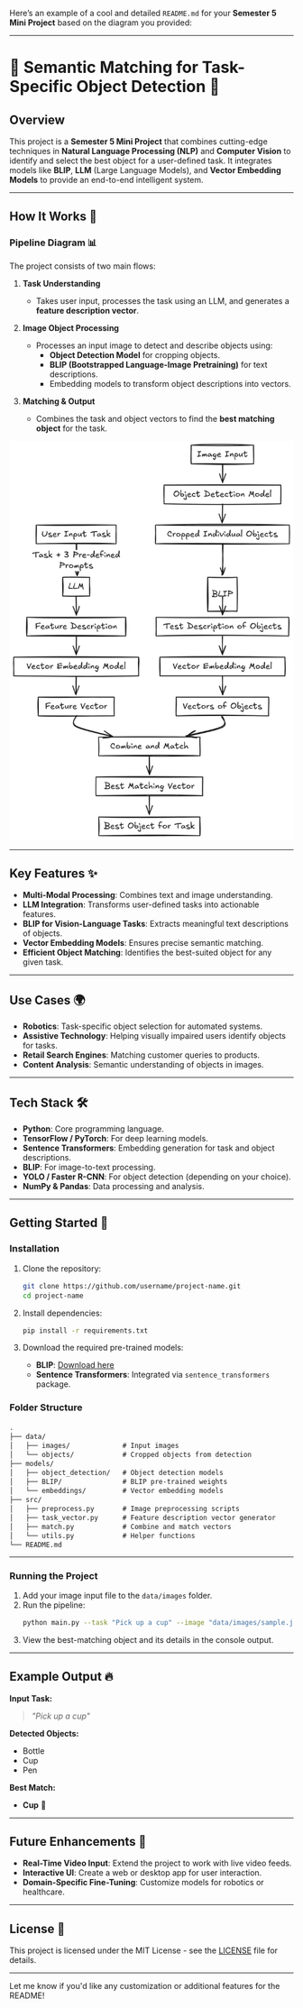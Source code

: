 Here’s an example of a cool and detailed `README.md` for your **Semester 5 Mini Project** based on the diagram you provided:

---

# 🧠 Semantic Matching for Task-Specific Object Detection 🚀

## **Overview**

This project is a **Semester 5 Mini Project** that combines cutting-edge techniques in **Natural Language Processing (NLP)** and **Computer Vision** to identify and select the best object for a user-defined task. It integrates models like **BLIP**, **LLM** (Large Language Models), and **Vector Embedding Models** to provide an end-to-end intelligent system.

---

## **How It Works** 🌟

### **Pipeline Diagram** 📊

The project consists of two main flows:

1. **Task Understanding**
   - Takes user input, processes the task using an LLM, and generates a **feature description vector**.
   
2. **Image Object Processing**
   - Processes an input image to detect and describe objects using:
     - **Object Detection Model** for cropping objects.
     - **BLIP (Bootstrapped Language-Image Pretraining)** for text descriptions.
     - Embedding models to transform object descriptions into vectors.
     
3. **Matching & Output**
   - Combines the task and object vectors to find the **best matching object** for the task.

![Pipeline Diagram](miniP.png)

---

## **Key Features** ✨

- **Multi-Modal Processing**: Combines text and image understanding.
- **LLM Integration**: Transforms user-defined tasks into actionable features.
- **BLIP for Vision-Language Tasks**: Extracts meaningful text descriptions of objects.
- **Vector Embedding Models**: Ensures precise semantic matching.
- **Efficient Object Matching**: Identifies the best-suited object for any given task.

---

## **Use Cases** 🌍

- **Robotics**: Task-specific object selection for automated systems.
- **Assistive Technology**: Helping visually impaired users identify objects for tasks.
- **Retail Search Engines**: Matching customer queries to products.
- **Content Analysis**: Semantic understanding of objects in images.

---

## **Tech Stack** 🛠️

- **Python**: Core programming language.
- **TensorFlow / PyTorch**: For deep learning models.
- **Sentence Transformers**: Embedding generation for task and object descriptions.
- **BLIP**: For image-to-text processing.
- **YOLO / Faster R-CNN**: For object detection (depending on your choice).
- **NumPy & Pandas**: Data processing and analysis.

---

## **Getting Started** 🚀

### **Installation**

1. Clone the repository:
   ```bash
   git clone https://github.com/username/project-name.git
   cd project-name
   ```

2. Install dependencies:
   ```bash
   pip install -r requirements.txt
   ```

3. Download the required pre-trained models:
   - **BLIP**: [Download here](https://github.com/salesforce/BLIP)
   - **Sentence Transformers**: Integrated via `sentence_transformers` package.

### **Folder Structure**

```plaintext
.
├── data/
│   ├── images/             # Input images
│   └── objects/            # Cropped objects from detection
├── models/
│   ├── object_detection/   # Object detection models
│   ├── BLIP/               # BLIP pre-trained weights
│   └── embeddings/         # Vector embedding models
├── src/
│   ├── preprocess.py       # Image preprocessing scripts
│   ├── task_vector.py      # Feature description vector generator
│   ├── match.py            # Combine and match vectors
│   └── utils.py            # Helper functions
└── README.md
```

---

### **Running the Project**

1. Add your image input file to the `data/images` folder.
2. Run the pipeline:
   ```bash
   python main.py --task "Pick up a cup" --image "data/images/sample.jpg"
   ```
3. View the best-matching object and its details in the console output.

---

## **Example Output** 🔥

**Input Task:**  
> _"Pick up a cup"_

**Detected Objects:**  
- Bottle  
- Cup  
- Pen  

**Best Match:**  
- **Cup** 🥤

---

## **Future Enhancements** 🚀

- **Real-Time Video Input**: Extend the project to work with live video feeds.
- **Interactive UI**: Create a web or desktop app for user interaction.
- **Domain-Specific Fine-Tuning**: Customize models for robotics or healthcare.

---

## **License** 📜

This project is licensed under the MIT License - see the [LICENSE](LICENSE) file for details.

---

Let me know if you'd like any customization or additional features for the README!
